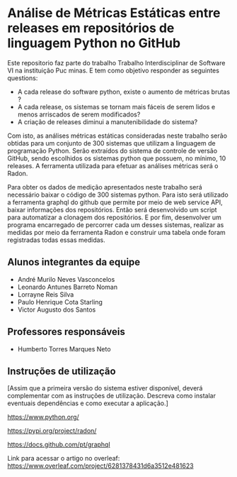 # Análise de Métricas Estáticas entre releases em repositórios  de linguagem Python no GitHub

Este repositorio faz parte do trabalho Trabalho Interdisciplinar de Software VI na instituição Puc minas. E tem como objetivo responder as seguintes questions:
 
  * A cada release do software python, existe o aumento de métricas brutas ?
  * A cada release, os sistemas se tornam mais fáceis de serem lidos e menos arriscados de serem modificados?
  * A criação de releases diminui a manutenibilidade do sistema?

Com isto, as  análises métricas estáticas consideradas neste trabalho serão obtidas para um conjunto de 300 sistemas que utilizam a linguagem de programação Python. Serão extraídos do sistema de controle de versão GitHub, sendo escolhidos os sistemas python que possuem, no mínimo, 10 releases. A ferramenta utilizada para efetuar as análises métricas será o Radon.
 
Para obter os dados de medição apresentados neste trabalho será necessário baixar o código de 300 sistemas python. Para isto será utilizado a ferramenta graphql do github que permite por meio de web service API, baixar informações dos repositórios. Então será desenvolvido um script para automatizar a clonagem dos repositórios. E por fim, desenvolver um programa encarregado de percorrer cada um desses sistemas, realizar as medidas por meio da ferramenta Radon e construir uma tabela onde foram registradas todas essas medidas. 

## Alunos integrantes da equipe
* André Murilo Neves Vasconcelos
* Leonardo Antunes Barreto Noman
* Lorrayne Reis Silva
* Paulo Henrique Cota Starling
* Victor Augusto dos Santos

## Professores responsáveis

* Humberto Torres Marques Neto

## Instruções de utilização

[Assim que a primeira versão do sistema estiver disponível, deverá complementar com as instruções de utilização. Descreva como instalar eventuais dependências e como executar a aplicação.]

https://www.python.org/

https://pypi.org/project/radon/

https://docs.github.com/pt/graphql

Link para acessar o artigo no overleaf: https://www.overleaf.com/project/6281378431d6a3512e481623
